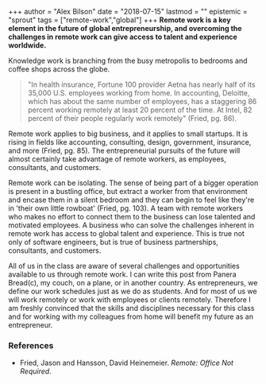 +++
author = "Alex Bilson"
date = "2018-07-15"
lastmod = ""
epistemic = "sprout"
tags = ["remote-work","global"]
+++
**Remote work is a key element in the future of global entrepreneurship, and overcoming the challenges in remote work can give access to talent and experience worldwide.**

Knowledge work is branching from the busy metropolis to bedrooms and coffee shops across the globe.

> "In health insurance, Fortune 100 provider Aetna has nearly half of its 35,000 U.S. employees working from home.  In accounting, Deloitte, which has about the same number of employees, has a staggering 86 percent working remotely at least 20 percent of the time.  At Intel, 82 percent of their people regularly work remotely" (Fried, pg. 86).

Remote work applies to big business, and it applies to small startups.  It is rising in fields like accounting, consulting, design, government, insurance, and more (Fried, pg. 85).  The entrepreneurial pursuits of the future will almost certainly take advantage of remote workers, as employees, consultants, and customers.

Remote work can be isolating.  The sense of being part of a bigger operation is present in a bustling office, but extract a worker from that environment and encase them in a silent bedroom and they can begin to feel like they're in 'their own little rowboat' (Fried, pg. 103).  A team with remote workers who makes no effort to connect them to the business can lose talented and motivated employees.  A business who can solve the challenges inherent in remote work has access to global talent and experience.  This is true not only of software engineers, but is true of business partnerships, consultants, and customers.

All of us in the class are aware of several challenges and opportunities available to us through remote work.  I can write this post from Panera Bread(c), my couch, on a plane, or in another country.  As entrepreneurs, we define our work schedules just as we do as students.  And for most of us we will  work remotely or work with employees or clients remotely.  Therefore I am freshly convinced that the skills and disciplines necessary for this class and for working with my colleagues from home will benefit my future as an entrepreneur.

### References

- Fried, Jason and Hansson, David Heinemeier. _Remote: Office Not Required_.
